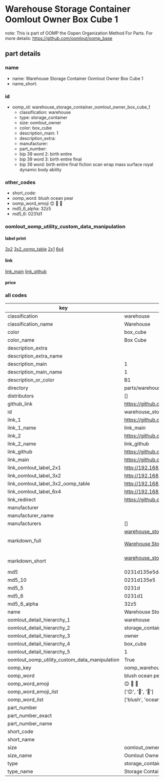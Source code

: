 # Warehouse Storage Container Oomlout Owner Box Cube 1  

note: This is part of OOMP the Oopen Organization Method For Parts. For more details: https://github.com/oomlout/oomp_base

##  part details
  







### name
* name: Warehouse Storage Container Oomlout Owner Box Cube 1
* name_short: 
### id
* oomp_id: warehouse_storage_container_oomlout_owner_box_cube_1
  * classification: warehouse
  * type: storage_container
  * size: oomlout_owner
  * color: box_cube
  * description_main: 1
  * description_extra: 
  * manufacturer: 
  * part_number: 
  * bip 39 word 2: birth entire
  * bip 39 word 3: birth entire final
  * bip 39 word: birth entire final fiction scan wrap mass surface royal dynamic body ability

### other_codes
* short_code: 
* oomp_word: blush ocean pear
* oomp_word_emoji :blush: :ocean: :pear:
* md5_6_alpha: 32z5
* md5_6: 0231d1






### oomlout_oomp_utility_custom_data_manipulation
#### label print
[3x2](http://192.168.1.245:1112/?label=oomp%2032z5)
[3x2_oomp_table](http://192.168.1.108:1112/?label=oomp%2032z5)
[2x1](http://192.168.1.242:1112/?label=oomp%2032z5)
[6x4](http://192.168.1.55:1112/?label=oomp%2032z5)    

#### link

[link_main](https://github.com/oomlout/oomlout_oomp_version_1_messy/tree/main/parts/warehouse_storage_container_oomlout_owner_box_cube_1) [link_github](https://github.com/oomlout/oomlout_oomp_version_1_messy/tree/main/parts/warehouse_storage_container_oomlout_owner_box_cube_1)                             

#### price







### all codes 
| key | value |  
| --- | --- |  
| classification | warehouse |  
| classification_name | Warehouse |  
| color | box_cube |  
| color_name | Box Cube |  
| description_extra |  |  
| description_extra_name |  |  
| description_main | 1 |  
| description_main_name | 1 |  
| description_or_color | B1 |  
| directory | parts/warehouse_storage_container_oomlout_owner_box_cube_1 |  
| distributors | [] |  
| github_link | https://github.com/oomlout/oomlout_oomp_part_src/tree/main/parts/warehouse_storage_container_oomlout_owner_box_cube_1 |  
| id | warehouse_storage_container_oomlout_owner_box_cube_1 |  
| link_1 | https://github.com/oomlout/oomlout_oomp_version_1_messy/tree/main/parts/warehouse_storage_container_oomlout_owner_box_cube_1 |  
| link_1_name | link_main |  
| link_2 | https://github.com/oomlout/oomlout_oomp_version_1_messy/tree/main/parts/warehouse_storage_container_oomlout_owner_box_cube_1 |  
| link_2_name | link_github |  
| link_github | https://github.com/oomlout/oomlout_oomp_version_1_messy/tree/main/parts/warehouse_storage_container_oomlout_owner_box_cube_1 |  
| link_main | https://github.com/oomlout/oomlout_oomp_version_1_messy/tree/main/parts/warehouse_storage_container_oomlout_owner_box_cube_1 |  
| link_oomlout_label_2x1 | http://192.168.1.242:1112/?label=oomp%2032z5 |  
| link_oomlout_label_3x2 | http://192.168.1.245:1112/?label=oomp%2032z5 |  
| link_oomlout_label_3x2_oomp_table | http://192.168.1.108:1112/?label=oomp%2032z5 |  
| link_oomlout_label_6x4 | http://192.168.1.55:1112/?label=oomp%2032z5 |  
| link_redirect | https://github.com/oomlout/oomlout_oomp_version_1_messy/tree/main/parts/warehouse_storage_container_oomlout_owner_box_cube_1 |  
| manufacturer |  |  
| manufacturer_name |  |  
| manufacturers | [] |  
| markdown_full | [warehouse_storage_container_oomlout_owner_box_cube_1](none)<br>[](none)<br>[Warehouse Storage Container Oomlout Owner Box Cube 1](none)<br><br> |  
| markdown_short | [warehouse_storage_container_oomlout_owner_box_cube_1](none)<br><br> |  
| md5 | 0231d135e5da3113f860155cad12e0b5 |  
| md5_10 | 0231d135e5 |  
| md5_5 | 0231d |  
| md5_6 | 0231d1 |  
| md5_6_alpha | 32z5 |  
| name | Warehouse Storage Container Oomlout Owner Box Cube 1 |  
| oomlout_detail_hierarchy_1 | warehouse |  
| oomlout_detail_hierarchy_2 | storage_container |  
| oomlout_detail_hierarchy_3 | owner |  
| oomlout_detail_hierarchy_4 | box_cube |  
| oomlout_detail_hierarchy_5 | 1 |  
| oomlout_oomp_utility_custom_data_manipulation | True |  
| oomp_key | oomp_warehouse_storage_container_oomlout_owner_box_cube_1 |  
| oomp_word | blush ocean pear |  
| oomp_word_emoji | :blush: :ocean: :pear: |  
| oomp_word_emoji_list | [':blush:', ':ocean:', ':pear:'] |  
| oomp_word_list | ['blush', 'ocean', 'pear'] |  
| part_number |  |  
| part_number_exact |  |  
| part_number_name |  |  
| short_code |  |  
| short_name |  |  
| size | oomlout_owner |  
| size_name | Oomlout Owner |  
| type | storage_container |  
| type_name | Storage Container |  
